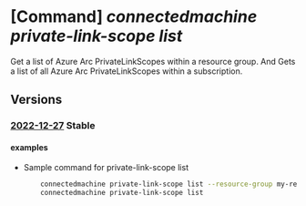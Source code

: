 # [Command] _connectedmachine private-link-scope list_

Get a list of Azure Arc PrivateLinkScopes within a resource                                          group. And Gets a list of all Azure Arc PrivateLinkScopes within a subscription.

## Versions

### [2022-12-27](/Resources/mgmt-plane/L3N1YnNjcmlwdGlvbnMve30vcHJvdmlkZXJzL21pY3Jvc29mdC5oeWJyaWRjb21wdXRlL3ByaXZhdGVsaW5rc2NvcGVz/2022-12-27.xml) **Stable**

<!-- mgmt-plane /subscriptions/{}/providers/microsoft.hybridcompute/privatelinkscopes 2022-12-27 -->
<!-- mgmt-plane /subscriptions/{}/resourcegroups/{}/providers/microsoft.hybridcompute/privatelinkscopes 2022-12-27 -->

#### examples

- Sample command for private-link-scope list
    ```bash
        connectedmachine private-link-scope list --resource-group my-resource-group
        connectedmachine private-link-scope list
    ```
